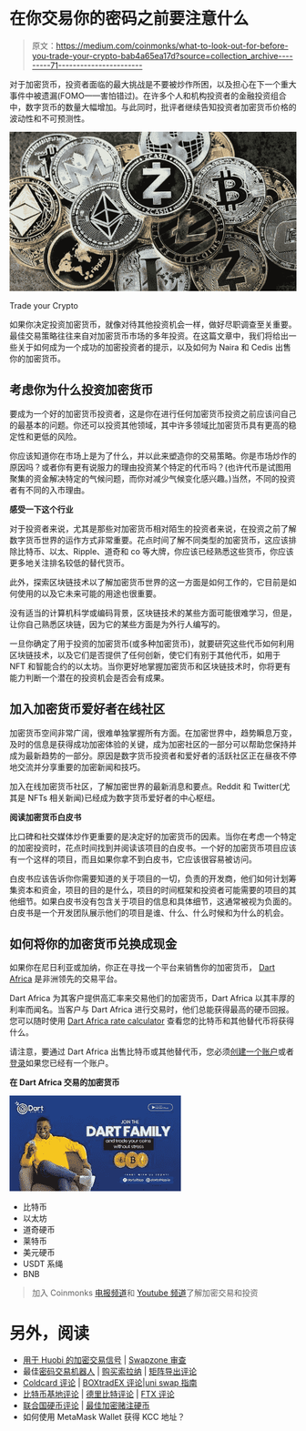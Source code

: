 # 在你交易你的密码之前要注意什么

> 原文：<https://medium.com/coinmonks/what-to-look-out-for-before-you-trade-your-crypto-bab4a65ea17d?source=collection_archive---------71----------------------->

对于加密货币，投资者面临的最大挑战是不要被炒作所困，以及担心在下一个重大事件中被遗漏(FOMO——害怕错过)。在许多个人和机构投资者的金融投资组合中，数字货币的数量大幅增加。与此同时，批评者继续告知投资者加密货币价格的波动性和不可预测性。

![](img/397538f3df99f0860e5607518c5a968e.png)

Trade your Crypto

如果你决定投资加密货币，就像对待其他投资机会一样，做好尽职调查至关重要。最佳交易策略往往来自对加密货币市场的多年投资。在这篇文章中，我们将给出一些关于如何成为一个成功的加密投资者的提示，以及如何为 Naira 和 Cedis 出售你的加密货币。

## **考虑你为什么投资加密货币**

要成为一个好的加密货币投资者，这是你在进行任何加密货币投资之前应该问自己的最基本的问题。你还可以投资其他领域，其中许多领域比加密货币具有更高的稳定性和更低的风险。

你应该知道你在市场上是为了什么，并以此来塑造你的交易策略。你是市场炒作的原因吗？或者你有更有说服力的理由投资某个特定的代币吗？(也许代币是试图用聚集的资金解决特定的气候问题，而你对减少气候变化感兴趣。)当然，不同的投资者有不同的入市理由。

**感受一下这个行业**

对于投资者来说，尤其是那些对加密货币相对陌生的投资者来说，在投资之前了解数字货币世界的运作方式非常重要。花点时间了解不同类型的加密货币，这应该排除比特币、以太、Ripple、道奇和 co 等大牌，你应该已经熟悉这些货币，你应该更多地关注排名较低的替代货币。

此外，探索区块链技术以了解加密货币世界的这一方面是如何工作的，它目前是如何使用的以及它未来可能的用途也很重要。

没有适当的计算机科学或编码背景，区块链技术的某些方面可能很难学习，但是，让你自己熟悉区块链，因为它的某些方面是为外行人编写的。

一旦你确定了用于投资的加密货币(或多种加密货币)，就要研究这些代币如何利用区块链技术，以及它们是否提供了任何创新，使它们有别于其他代币，如用于 NFT 和智能合约的以太坊。当你更好地掌握加密货币和区块链技术时，你将更有能力判断一个潜在的投资机会是否会有成果。

## **加入加密货币爱好者在线社区**

加密货币空间非常广阔，很难单独掌握所有方面。在加密世界中，趋势瞬息万变，及时的信息是获得成功加密体验的关键，成为加密社区的一部分可以帮助您保持并成为最新趋势的一部分。原因是数字货币投资者和爱好者的活跃社区正在昼夜不停地交流并分享重要的加密新闻和技巧。

加入在线加密货币社区，了解加密世界的最新消息和要点。Reddit 和 Twitter(尤其是 NFTs 相关新闻)已经成为数字货币爱好者的中心枢纽。

**阅读加密货币白皮书**

比口碑和社交媒体炒作更重要的是决定好的加密货币的因素。当你在考虑一个特定的加密投资时，花点时间找到并阅读该项目的白皮书。一个好的加密货币项目应该有一个这样的项目，而且如果你拿不到白皮书，它应该很容易被访问。

白皮书应该告诉你你需要知道的关于项目的一切，负责的开发商，他们如何计划筹集资本和资金，项目的目的是什么，项目的时间框架和投资者可能需要的项目的其他细节。如果白皮书没有包含关于项目的信息和具体细节，这通常被视为负面的。白皮书是一个开发团队展示他们的项目是谁、什么、什么时候和为什么的机会。

## **如何将你的加密货币兑换成现金**

如果你在尼日利亚或加纳，你正在寻找一个平台来销售你的加密货币， [Dart Africa](http://dartafrica.io) 是非洲领先的交易平台。

Dart Africa 为其客户提供高汇率来交易他们的加密货币，Dart Africa 以其丰厚的利率而闻名。当客户与 Dart Africa 进行交易时，他们总能获得最高的硬币回报。您可以随时使用 [Dart Africa rate calculator](https://dartafrica.io/coincalculator) 查看您的比特币和其他替代币将获得什么。

请注意，要通过 Dart Africa 出售比特币或其他替代币，您必须[创建一个账户](https://dartafrica.io/register)或者[登录](https://dartafrica.io/login)如果您已经有一个账户。

**在 Dart Africa 交易的加密货币**

![](img/66e29c01ddbabed26252f67e2101662b.png)

*   比特币
*   以太坊
*   道奇硬币
*   莱特币
*   美元硬币
*   USDT 系绳
*   BNB

> 加入 Coinmonks [电报频道](https://t.me/coincodecap)和 [Youtube 频道](https://www.youtube.com/c/coinmonks/videos)了解加密交易和投资

# 另外，阅读

*   [用于 Huobi 的加密交易信号](https://coincodecap.com/huobi-crypto-trading-signals) | [Swapzone 审查](/coinmonks/swapzone-review-crypto-exchange-data-aggregator-e0ad78e55ed7)
*   最佳[密码交易机器人](https://coincodecap.com/best-crypto-trading-bots) | [购买索拉纳](https://coincodecap.com/buy-solana) | [矩阵导出评论](https://coincodecap.com/matrixport-review)
*   [Coldcard 评论](https://coincodecap.com/coldcard-review) | [BOXtradEX 评论](https://coincodecap.com/boxtradex-review)|[uni swap 指南](https://coincodecap.com/uniswap)
*   [比特币基地评论](/coinmonks/coinbase-review-6ef4e0f56064) | [德里比特评论](/coinmonks/deribit-review-options-fees-apis-and-testnet-2ca16c4bbdb2) | [FTX 评论](/coinmonks/ftx-crypto-exchange-review-53664ac1198f)
*   [联合国硬币评论](https://coincodecap.com/unocoin-review) | [最佳加密赌注硬币](https://coincodecap.com/best-crypto-staking-coins)
*   如何使用 MetaMask Wallet 获得 KCC 地址？